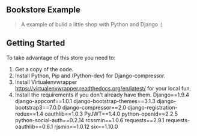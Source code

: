 ## Bookstore Example 

> A example of bulid a little shop with Python and Django :)

## Getting Started

To take advantage of this store you need to:

1. Get a copy of the code.
2. Install Python, Pip and (Python-dev) for Django-compressor.
3. Install Virtualenvwrapper  https://virtualenvwrapper.readthedocs.org/en/latest/ for your local fun.
4. Install the requirements if you don't already have them.
    Django==1.9.4
    django-appconf==1.0.1
    django-bootstrap-themes==3.1.3
    django-bootstrap3==7.0.0
    django-compressor==2.0
    django-registration-redux==1.4
    oauthlib==1.0.3
    PyJWT==1.4.0
    python-openid==2.2.5
    python-social-auth==0.2.14
    rcssmin==1.0.6
    requests==2.9.1
    requests-oauthlib==0.6.1
    rjsmin==1.0.12
    six==1.10.0

